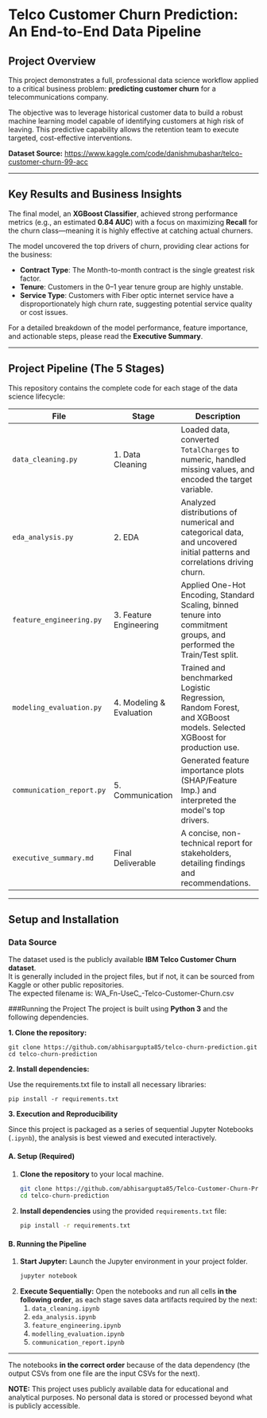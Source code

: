 # Telco Customer Churn Prediction: An End-to-End Data Pipeline  

## Project Overview  
This project demonstrates a full, professional data science workflow applied to a critical business problem: **predicting customer churn** for a telecommunications company.  

The objective was to leverage historical customer data to build a robust machine learning model capable of identifying customers at high risk of leaving. This predictive capability allows the retention team to execute targeted, cost-effective interventions.  

**Dataset Source:** https://www.kaggle.com/code/danishmubashar/telco-customer-churn-99-acc

---

## Key Results and Business Insights  
The final model, an **XGBoost Classifier**, achieved strong performance metrics (e.g., an estimated **0.84 AUC**) with a focus on maximizing **Recall** for the churn class—meaning it is highly effective at catching actual churners.  

The model uncovered the top drivers of churn, providing clear actions for the business:  

- **Contract Type**: The Month-to-month contract is the single greatest risk factor.  
- **Tenure**: Customers in the 0–1 year tenure group are highly unstable.  
- **Service Type**: Customers with Fiber optic internet service have a disproportionately high churn rate, suggesting potential service quality or cost issues.  

For a detailed breakdown of the model performance, feature importance, and actionable steps, please read the **Executive Summary**.  

---

## Project Pipeline (The 5 Stages)  

This repository contains the complete code for each stage of the data science lifecycle:  

| File                     | Stage                    | Description |
|---------------------------|--------------------------|-------------|
| `data_cleaning.py`        | 1. Data Cleaning         | Loaded data, converted `TotalCharges` to numeric, handled missing values, and encoded the target variable. |
| `eda_analysis.py`         | 2. EDA                   | Analyzed distributions of numerical and categorical data, and uncovered initial patterns and correlations driving churn. |
| `feature_engineering.py`  | 3. Feature Engineering   | Applied One-Hot Encoding, Standard Scaling, binned tenure into commitment groups, and performed the Train/Test split. |
| `modeling_evaluation.py`  | 4. Modeling & Evaluation | Trained and benchmarked Logistic Regression, Random Forest, and XGBoost models. Selected XGBoost for production use. |
| `communication_report.py` | 5. Communication         | Generated feature importance plots (SHAP/Feature Imp.) and interpreted the model's top drivers. |
| `executive_summary.md`    | Final Deliverable        | A concise, non-technical report for stakeholders, detailing findings and recommendations. |

---

## Setup and Installation  

### Data Source  
The dataset used is the publicly available **IBM Telco Customer Churn dataset**.  
It is generally included in the project files, but if not, it can be sourced from Kaggle or other public repositories.  
The expected filename is: WA_Fn-UseC_-Telco-Customer-Churn.csv


###Running the Project
The project is built using **Python 3** and the following dependencies.

**1. Clone the repository:**  

    git clone https://github.com/abhisargupta85/telco-churn-prediction.git
    cd telco-churn-prediction

**2. Install dependencies:**

Use the requirements.txt file to install all necessary libraries:

    pip install -r requirements.txt

**3. Execution and Reproducibility**

Since this project is packaged as a series of sequential Jupyter Notebooks (`.ipynb`), the analysis is best viewed and executed interactively.

#### A. Setup (Required)

1.  **Clone the repository** to your local machine.
    ```bash
    git clone https://github.com/abhisargupta85/Telco-Customer-Churn-Prediction-An-End-to-End-Data-Pipeline
    cd telco-churn-prediction
    ```
2.  **Install dependencies** using the provided `requirements.txt` file:
    ```bash
    pip install -r requirements.txt
    ```

#### B. Running the Pipeline

1.  **Start Jupyter:** Launch the Jupyter environment in your project folder.
    ```bash
    jupyter notebook
    ```
2.  **Execute Sequentially:** Open the notebooks and run all cells **in the following order**, as each stage saves data artifacts required by the next:
    1.  `data_cleaning.ipynb`
    2.  `eda_analysis.ipynb`
    3.  `feature_engineering.ipynb`
    4.  `modelling_evaluation.ipynb`
    5.  `communication_report.ipynb`

---


The notebooks **in the correct order** because of the data dependency (the output CSVs from one file are the input CSVs for the next).

**NOTE:** This project uses publicly available data for educational and analytical purposes. No personal data is stored or processed beyond what is publicly accessible.
